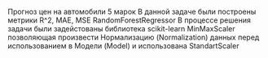 Прогноз цен на автомобили 5 марок
В данной задаче были построены метрики R^2, MAE, MSE RandomForestRegressor
В процессе решения задачи были задейстованы  библиотека scikit-learn MinMaxScaler позволяющая произвести Нормализацию (Normalization) данных перед использованием в Модели (Model) и использована StandartScaler
